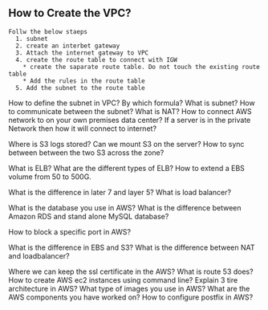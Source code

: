 How to Create the VPC?
 ------
    Follw the below staeps
      1. subnet
      2. create an interbet gateway
      3. Attach the internet gateway to VPC
      4. create the route table to connect with IGW
        * create the saparate route table. Do not touch the existing route table
        * Add the rules in the route table
      5. Add the subnet to the route table

How to define the subnet in VPC? By which formula?
What is subnet?
How to communicate between the subnet?
What is NAT?
How to connect AWS network to on your own premises data center?
If a server is in the private Network then how it will connect to internet?

Where is S3 logs stored?
Can we mount S3 on the server?
How to sync between between the two S3 across the zone?


What is ELB?
What are the different types of ELB?
How to extend a EBS volume from 50 to 500G.


What is the difference in later 7 and layer 5?
What is load balancer?

What is the database you use in AWS?
What is the difference between Amazon RDS and stand alone MySQL database?

How to block a specific port in AWS?


What is the difference in EBS and S3?
What is the difference between NAT and loadbalancer?


Where we can keep the ssl certificate in the AWS?
What is route 53 does?
How to create AWS ec2 instances using command line?
Explain 3 tire architecture in AWS?
What type of images you use in AWS?
What are the AWS components you have worked on?
How to configure postfix in AWS?




